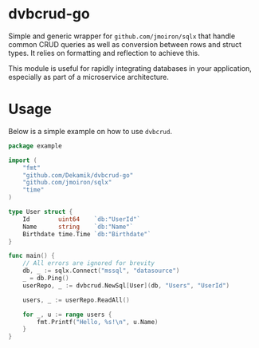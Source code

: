 # dvbcrud-go

Simple and generic wrapper for `github.com/jmoiron/sqlx` that handle common CRUD queries as well as conversion between 
rows and struct types. It relies on formatting and reflection to achieve this.

This module is useful for rapidly integrating databases in your application, especially as part of a microservice
architecture.

# Usage

Below is a simple example on how to use `dvbcrud`. 

```go
package example

import (
    "fmt"
    "github.com/Dekamik/dvbcrud-go"
    "github.com/jmoiron/sqlx"
    "time"
)

type User struct {
    Id        uint64    `db:"UserId"`
    Name      string    `db:"Name"`
    Birthdate time.Time `db:"Birthdate"`
}

func main() {
    // All errors are ignored for brevity
    db, _ := sqlx.Connect("mssql", "datasource")
    _ = db.Ping()
    userRepo, _ := dvbcrud.NewSql[User](db, "Users", "UserId")

    users, _ := userRepo.ReadAll()

    for _, u := range users {
        fmt.Printf("Hello, %s!\n", u.Name)
    }
}
```
